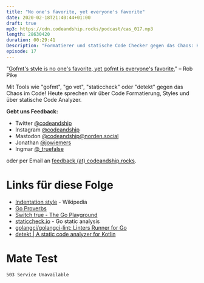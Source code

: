 ```yaml
---
title: "No one's favorite, yet everyone's favorite"
date: 2020-02-18T21:40:44+01:00
draft: true
mp3: https://cdn.codeandship.rocks/podcast/cas_017.mp3
length: 28630420
duration: 00:29:41
Description: "Formatierer und statische Code Checker gegen das Chaos: Heute sprechen wir über Code Formatierung, Styles und über statische Code Analyzer"
episode: 17
---
```


"[Gofmt's style is no one's favorite, yet gofmt is everyone's favorite.](https://www.youtube.com/watch?v=PAAkCSZUG1c&t=8m43s)" – Rob Pike


Mit Tools wie "gofmt", "go vet", "staticcheck" oder "detekt" gegen das Chaos im Code! Heute sprechen wir über Code Formatierung, Styles und über statische Code Analyzer.

**Gebt uns Feedback:**

- Twitter [@codeandship][1]
- Instagram [@codeandship][6]
- Mastodon [@codeandship@norden.social][5]
- Jonathan [@jowiemers][2]
- Ingmar [@_truefalse][3]
 
oder per Email an [feedback (at) codeandship.rocks][4].

[1]: https://twitter.com/codeandship
[2]: https://twitter.com/jowiemers
[3]: https://twitter.com/_truefalse
[4]: mailto:feedback@codeandship.rocks
[5]: https://norden.social/users/codeandship
[6]: https://www.instagram.com/codeandship/

# Links für diese Folge

* [Indentation style](https://en.wikipedia.org/wiki/Indentation_style#Brace_placement_in_compound_statements) - Wikipedia
* [Go Proverbs](https://go-proverbs.github.io/)
* [Switch true - The Go Playground](https://play.golang.org/p/vnXcIBQE3o0)
* [staticcheck.io](https://staticcheck.io/docs/checks) - Go static analysis
* [golangci/golangci-lint: Linters Runner for Go](https://github.com/golangci/golangci-lint)
* [detekt | A static code analyzer for Kotlin](https://arturbosch.github.io/detekt/)

# Mate Test

`503 Service Unavailable`